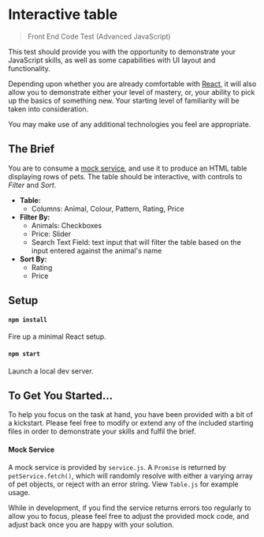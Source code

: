 # Interactive table

> Front End Code Test (Advanced JavaScript)

This test should provide you with the opportunity to demonstrate your JavaScript skills, as well as some capabilities
with UI layout and functionality.

Depending upon whether you are already comfortable with [React](https://facebook.github.io/react/), it will also allow
you to demonstrate either your level of mastery, or, your ability to pick up the basics of something new. Your starting
level of familiarity will be taken into consideration.

You may make use of any additional technologies you feel are appropriate.

## The Brief

You are to consume a [mock service](#mock-service), and use it to produce an HTML table displaying rows of pets. The
table should be interactive, with controls to *Filter* and *Sort*.

* **Table:**
  * Columns: Animal, Colour, Pattern, Rating, Price
* **Filter By:**
  * Animals: Checkboxes
  * Price: Slider
  * Search Text Field: text input that will filter the table based on the input entered against the animal's name
* **Sort By:**
  * Rating
  * Price

## Setup

#### `npm install`

Fire up a minimal React setup.

#### `npm start`

Launch a local dev server.

## To Get You Started...

To help you focus on the task at hand, you have been provided with a bit of a kickstart. Please feel free to modify or
extend any of the included starting files in order to demonstrate your skills and fulfil the brief.

#### Mock Service

A mock service is provided by `service.js`. A `Promise` is returned by `petService.fetch()`, which will randomly
resolve with either a varying array of pet objects, or reject with an error string. View `Table.js` for example usage.

While in development, if you find the service returns errors too regularly to allow you to focus, please feel free to adjust the provided mock code, and adjust back once you are happy with your solution.
